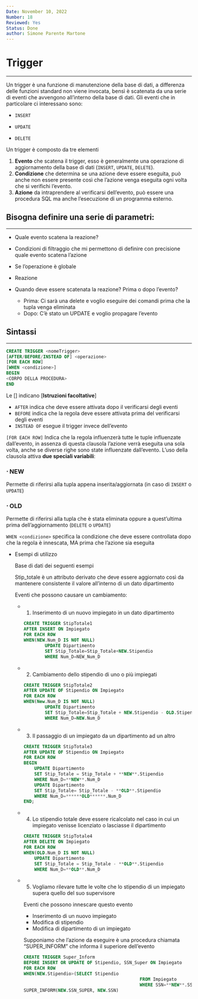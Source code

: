 ```yaml
---
Date: November 10, 2022
Number: 18
Reviewed: Yes
Status: Done
author: Simone Parente Martone
---
```

# Trigger

---

Un trigger è una funzione di manutenzione della base di dati, a differenza delle funzioni standard non viene invocata, bensì è scatenata da una serie di eventi che avvengono all’interno della base di dati. Gli eventi che in particolare ci interessano sono:

- `INSERT`

- `UPDATE`

- `DELETE`

Un trigger è composto da tre elementi

1. ************Evento************ che scatena il trigger, esso è generalmente una operazione di aggiornamento della base di dati (`INSERT`, `UPDATE`, `DELETE`).
2. **********************Condizione********************** che determina se una azione deve essere eseguita, può anche non essere presente così che l’azione venga eseguita ogni volta che si verifichi l’evento.
3. ************Azione************ da intraprendere al verificarsi dell’evento, può essere una procedura SQL ma anche l’esecuzione di un programma esterno.

## Bisogna definire una serie di parametri:

---

- Quale evento scatena la reazione?
- Condizioni di filtraggio che mi permettono di definire con precisione quale evento scatena l’azione
- Se l’operazione è globale
- Reazione

- Quando deve essere scatenata la reazione? Prima o dopo l’evento?
    - Prima: Ci sarà una delete e voglio eseguire dei comandi prima che la tupla venga eliminata
    - Dopo: C’è stato un UPDATE e voglio propagare l’evento

## Sintassi

---

```sql
CREATE TRIGGER <nomeTrigger>
[AFTER/BEFORE/INSTEAD OF] <operazione>
[FOR EACH ROW]
[WHEN <condizione>]
BEGIN
<CORPO DELLA PROCEDURA>
END
```

Le [] indicano [**Istruzioni facoltative**]

- `AFTER` indica che deve essere attivata dopo il verificarsi degli eventi
- `BEFORE` indica che la regola deve essere attivata prima del verificarsi degli eventi
- `INSTEAD OF` esegue il trigger invece dell’evento

`[FOR EACH ROW]` Indica che la regola influenzerà tutte le tuple influenzate dall’evento, in assenza di questa clausola l’azione verrà eseguita una sola volta, anche se diverse righe sono state influenzate dall’evento. L’uso della clausola attiva **due speciali variabili**:

### $\cdot$ NEW

Permette di riferirsi alla tupla appena inserita/aggiornata (in caso di `INSERT` o `UPDATE`)

### $\cdot$  OLD

Permette di riferirsi alla tupla che è stata eliminata oppure a quest’ultima prima dell’aggiornamento (`DELETE` o `UPDATE`)

`WHEN <condizione>` specifica la condizione che deve essere controllata dopo che la regola è innescata, MA prima che l’azione sia eseguita

- Esempi di utilizzo
    
    
    Base di dati dei seguenti esempi
    
    Stip_totale è un attributo derivato che deve essere aggiornato così da mantenere consistente il valore all’interno di un dato dipartimento
    
    Eventi che possono causare un cambiamento:
    
    - 1. Inserimento di un nuovo impiegato in un dato dipartimento
        
        ```sql
        CREATE TRIGGER StipTotale1
        AFTER INSERT ON Impiegato
        FOR EACH ROW
        WHEN(NEW.Num_D IS NOT NULL)
        		UPDATE Dipartimento
        		SET Stip_Totale=Stip_Totale+NEW.Stipendio
        		WHERE Num_D=NEW_Num_D
        ```
        
    - 2. Cambiamento dello stipendio di uno o più impiegati
        
        ```sql
        CREATE TRIGGER StipTotale2
        AFTER UPDATE OF Stipendio ON Impiegato
        FOR EACH ROW
        WHEN(New.Num_D IS NOT NULL)
        		UPDATE Dipartimento
        		SET Stip_Totale=Stip_Totale + NEW.Stipendio - OLD.Stipendio
        		WHERE Num_D=NEW.Num_D
        ```
        
    - 3. Il passaggio di un impiegato da un dipartimento ad un altro
        
        ```sql
        CREATE TRIGGER StipTotale3
        AFTER UPDATE OF Stipendio ON Impiegato
        FOR EACH ROW
        BEGIN
        	UPDATE Dipartimento
        	SET Stip_Totale = Stip_Totale + **NEW**.Stipendio
        	WHERE Num_D=**NEW**.Num_D
        	UPDATE Dipartimento
        	SET Stip_Totale= Stip_Totale - **OLD**.Stipendio
        	WHERE Num_D=******OLD******.Num_D
        END;
        ```
        
    - 4. Lo stipendio totale deve essere ricalcolato nel caso in cui un impiegato venisse licenziato o lasciasse il dipartimento
        
        ```sql
        CREATE TRIGGER StipTotale4
        AFTER DELETE ON Impiegato
        FOR EACH ROW
        WHEN(OLD.Num_D IS NOT NULL)
        	UPDATE Dipartimento
        	SET Stip_Totale = Stip_Totale - **OLD**.Stipendio
        	WHERE Num_D=**OLD**.Num_D
        ```
        
    - 5. Vogliamo rilevare tutte le volte che lo stipendio di un impiegato supera quello del suo supervisore
        
        Eventi che possono innescare questo evento
        
        - Inserimento di un nuovo impiegato
        - Modifica di stipendio
        - Modifica di dipartimento di un impiegato
        
        Supponiamo che l’azione da eseguire è una procedura chiamata “SUPER_INFORM” che informa il superiore dell’evento
        
        ```sql
        CREATE TRIGGER Super_Inform
        BEFORE INSERT OR UPDATE OF Stipendio, SSN_Super ON Impiegato
        FOR EACH ROW
        WHEN(NEW.Stipendio>(SELECT Stipendio
        											FROM Impiegato
        											WHERE SSN=**NEW**.SSN_SUPER))
        SUPER_INFORM(NEW.SSN_SUPER, NEW.SSN)
        ```